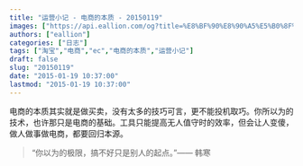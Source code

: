 ```yaml
---
title: "运营小记 - 电商的本质 - 20150119"
images: ["https://api.eallion.com/og?title=%E8%BF%90%E8%90%A5%E5%B0%8F%E8%AE%B0%20-%20%E7%94%B5%E5%95%86%E7%9A%84%E6%9C%AC%E8%B4%A8%20-%2020150119"]
authors: ["eallion"]
categories: ["日志"]
tags: ["淘宝","电商","ec","电商的本质","运营小记"]
draft: false
slug: "20150119"
date: "2015-01-19 10:37:00"
lastmod: "2015-01-19 10:37:00"
---
```


电商的本质其实就是做买卖，没有太多的技巧可言，更不能投机取巧。你所以为的技术，也许那只是电商的基础。工具只能提高无人值守时的效率，但会让人变傻，做人做事做电商，都要回归本源。
> “你以为的极限，搞不好只是别人的起点。”—— 韩寒
